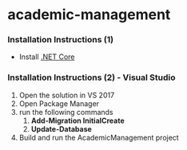 # academic-management
<h3>Installation Instructions (1)</h3>
<ul>
<li>Install <a href="https://www.microsoft.com/net/core" target="_blank">.NET Core</a></li>
</ul>

<h3>Installation Instructions (2) - Visual Studio</h3>
<ol>
<li>Open the solution in VS 2017</li>
<li>Open Package Manager</i></li>
<li>run the following commands
<ol>
<li><b>Add-Migration InitialCreate</b></li>
<li><b>Update-Database</b></li>
</ol>
</li>
<li>Build and run the AcademicManagement project</li>
</ol>

